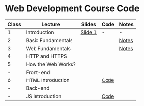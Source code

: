 # Web Development Course Code 

| Class | Lecture | Slides | Code | Notes |
| ------ | ------ |------ |------ |------ |
| 1 | Introduction | [Slide 1](https://docs.google.com/presentation/d/1Vy1hpRQr1PBVi_kC04q8D6RcWNVY4iITHtoCcNI_-C8/edit?usp=sharing) | - | - |
| 2 | Basic Fundamentals | | | [Notes](https://github.com/jesielviana/web-development-course/blob/master/basic-fundamentals.md) |
| 3 | Web Fundamentals |  |  | [Notes](https://github.com/jesielviana/web-development-course/blob/master/web-fundamentals.md) |
| 4 | HTTP and HTTPS |  |  |  |
| 5 | How the Web Works?  |  |  |  |
| - | Front-end  |  |  |  |
| 6 | HTML Introduction |  | [Code](https://github.com/jesielviana/web-development-course/blob/master/front-end/html-introduction.html) |  |
| - | Back-end  |  |  |  |
| - | JS Introduction |  | [Code](https://github.com/jesielviana/web-development-course/blob/master/back-end/js-declarations-types.js) |  |